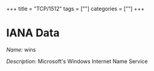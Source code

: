 +++
title = "TCP/1512"
tags = [""]
categories = [""]
+++

# IANA Data

_Name:_ wins

_Description:_ Microsoft's Windows Internet Name Service

